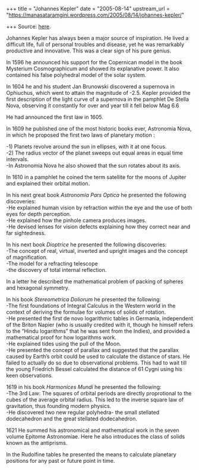 +++
title = "Johannes Kepler"
date = "2005-08-14"
upstream_url = "https://manasataramgini.wordpress.com/2005/08/14/johannes-kepler/"

+++
Source: [here](https://manasataramgini.wordpress.com/2005/08/14/johannes-kepler/).

Johannes Kepler has always been a major source of inspiration. He lived a difficult life, full of personal troubles and disease, yet he was remarkably productive and innovative. This was a clear sign of his pure genius.

In 1596 he announced his support for the Copernican model in the book Mysterium Cosmographicum and showed its explanative power. It also contained his false polyhedral model of the solar system.

In 1604 he and his student Jan Brunowski discovered a supernova in Ophiuchus, which went to attain the magnitude of -2.5. Kepler provided the first description of the light curve of a supernova in the pamphlet De Stella Nova, observing it constantly for over and year till it fell below Mag 6.6

He had announced the first law in 1605.

In 1609 he published one of the most historic books ever, Astronomia Nova, in which he proposed the first two laws of planetary motion :

-1) Planets revolve around the sun in ellipses, with it at one focus.  
-2) The radius vector of the planet sweeps out equal areas in equal time intervals.  
-In Astronomia Nova he also showed that the sun rotates about its axis.

In 1610 in a pamphlet he coined the term satellite for the moons of Jupiter and explained their orbital motion.

In his next great book *Astronomia Pars Optica* he presented the following discoveries:  
-He explained human vision by refraction within the eye and the use of both eyes for depth perception.  
-He explained how the pinhole camera produces images.  
-He devised lenses for vision defects explaining how they correct near and far sightedness.

In his next book *Dioptrice* he presented the following discoveries:  
-The concept of real, virtual, inverted and upright images and the concept of magnification.  
-The model for a refracting telescope  
-the discovery of total internal reflection.

In a letter he described the mathematical problem of packing of spheres and hexagonal symmetry.

In his book *Stereometrica Doliorum* he presented the following:  
-The first foundations of Integral Calculus in the Western world in the context of deriving the formulae for volumes of solids of rotation.  
-He presented the first de novo logarithmic tables in Germania, independent of the Briton Napier (who is usually credited with it, though he himself refers to the “Hindu logarithms” that he was sent from the Indies), and provided a mathematical proof for how logarithms work.  
-He explained tides using the pull of the Moon.  
-He presented the concept of parallax and suggested that the parallax caused by Earth’s orbit could be used to calculate the distance of stars. He failed to actually do so due to observational problems. This had to wait till the young Friedrich Bessel calculated the distance of 61 Cygni using his keen observations.

1619 in his book *Harmonices Mundi* he presented the following:  
-The 3rd Law: The squares of orbital periods are directly proprotional to the cubes of the average orbital radius. This led to the inverse square law of gravitation, thus founding modern physics.  
-He discovered two new regular polyhedra- the small stellated dodecahedron and the great stellated dodecahedron.

1621 He summed his astronomical and mathematical work in the seven volume Epitome Astronomiae. Here he also introduces the class of solids known as the antiprisms.

In the Rudolfine tables he presented the means to calculate planetary positions for any past or future point in time.

